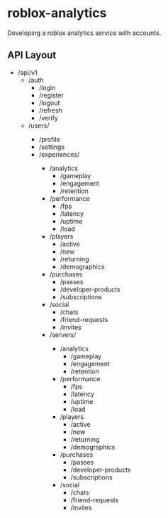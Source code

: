 # roblox-analytics
Developing a roblox analytics service with accounts.

## API Layout
- /api/v1
    - /auth
        - /login
        - /register
        - /logout
        - /refresh
        - /verify
    - /users/<ID>
        - /profile
        - /settings
        - /experiences/<ID>
            - /analytics
                - /gameplay
                - /engagement
                - /retention
            - /performance
                - /fps
                - /latency
                - /uptime
                - /load
            - /players
                - /active
                - /new
                - /returning
                - /demographics
            - /purchases
                - /passes
                - /developer-products
                - /subscriptions
            - /social
                - /chats
                - /friend-requests
                - /invites
            - /servers/<ID>
                - /analytics
                    - /gameplay
                    - /engagement
                    - /retention
                - /performance
                    - /fps
                    - /latency
                    - /uptime
                    - /load
                - /players
                    - /active
                    - /new
                    - /returning
                    - /demographics
                - /purchases
                    - /passes
                    - /developer-products
                    - /subscriptions
                - /social
                    - /chats
                    - /friend-requests
                    - /invites